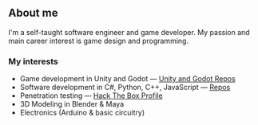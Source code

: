 ## About me

I'm a self-taught software engineer and game developer. My passion and main career interest is game design and programming.

### My interests

- Game development in Unity and Godot — [Unity and Godot Repos][unity-source-repos]
- Software development in C#, Python, C++, JavaScript — [Repos][source-repos]
- Penetration testing — [Hack The Box Profile][hack-the-box]
- 3D Modeling in Blender & Maya
- Electronics (Arduino & basic circuitry)

[source-repos]: https://github.com/FurkanKambay?tab=repositories&type=source
[unity-source-repos]: https://github.com/FurkanKambay?tab=repositories&q=topic%3Aunity%2Cgodot&type=source
[hack-the-box]: https://app.hackthebox.eu/profile/122166
